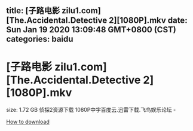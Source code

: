 
title: [子路电影 zilu1.com][The.Accidental.Detective 2][1080P].mkv
date: Sun Jan 19 2020 13:09:48 GMT+0800 (CST)    
categories: baidu
---

# [子路电影 zilu1.com][The.Accidental.Detective 2][1080P].mkv
size: 1.72 GB
 侦探2资源下载 1080P中字百度云.迅雷下载.飞鸟娱乐论坛 -
 

[How to download](https://bpcam.bemobtrk.com/go/2ceec3aa-1ca2-46d6-b9ff-aaa5c184517c?jno=880)